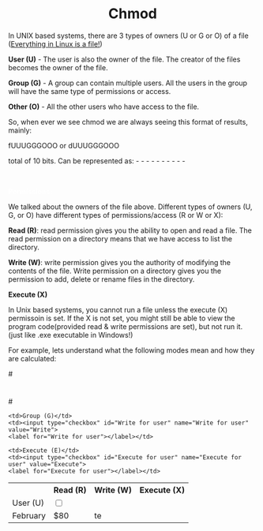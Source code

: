 
<h1><b><center>Chmod</center></b></h1>

In UNIX based systems, there are 3 types of owners (U or G or O) of a file (<a href="https://en.wikipedia.org/wiki/Everything_is_a_file">Everything in Linux is a file!</a>)


<b>User (U)</b> - The user is also the owner of the file. The creator of the files becomes the owner of the file.


<b>Group (G)</b> - A group can contain multiple users. All the users in the group will have the same type of permissions or access.


<b>Other (O)</b> - All the other users who have access to the file.  


So, when ever we see chmod we are always seeing this format of results, mainly:

fUUUGGGOOO or dUUUGGGOOO 

total of 10 bits. Can be represented as: - - - - - - - - - -

<br>
 <p><b><font color="white">Permissions:</font></b></p>

We talked about the owners of the file above. Different types of owners (U, G, or O) have different types of permissions/access (R or W or X):

<b>Read (R)</b>: read permission gives you the ability to open and read a file. The read permission on a directory means that we have access to list the directory.

<b>Write (W)</b>: write permission gives you the authority of modifying the contents of the file. Write permission on a directory gives you the permission to add, delete or rename files in the directory. 

<b>Execute (X)</b>

 In Unix based systems, you cannot run a file unless the execute (X) permissoin is set. If the X is not set, you might still be able to view the program code(provided read & write permissions are set), but not run it. (just like .exe executable in Windows!)

For example, lets understand what the following modes mean and how they are calculated:

#<form>
#
#</form>


<table>
  <tr>
  	<th></th>
    <th>Read (R)</th>
    <th>Write (W)</th>
    <th>Execute (X)</th>
  </tr>
  <tr>
    <td>User (U)</td>
    <td><input type="checkbox" id="Read for user" name="Read for user" value="Read">
    <label for="Read for user"></label></td>
   
    <td>Group (G)</td>
    <td><input type="checkbox" id="Write for user" name="Write for user" value="Write">
    <label for="Write for user"></label></td>
    
    <td>Execute (E)</td>
    <td><input type="checkbox" id="Execute for user" name="Execute for user" value="Execute">
    <label for="Execute for user"></label></td>
  </tr>
  <tr>
    <td>February</td>
    <td>$80</td>
    <td>te</td>
  </tr>
</table>

